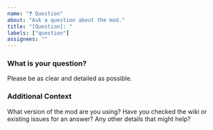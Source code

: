 ```yaml
---
name: "❓ Question"
about: "Ask a question about the mod."
title: "[Question]: "
labels: ["question"]
assignees: ""
---
```


### What is your question?
Please be as clear and detailed as possible.

### Additional Context
What version of the mod are you using? Have you checked the wiki or existing issues for an answer? Any other details that might help?
